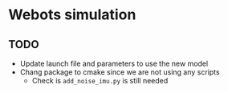 # Webots simulation

## TODO

- Update launch file and parameters to use the new model
- Chang package to cmake since we are not using any scripts
  - Check is `add_noise_imu.py` is still needed
